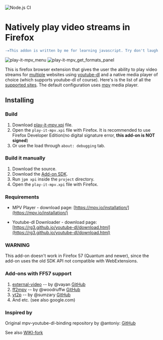 ![Node.js CI](https://github.com/r3dbU7z/play-it-mpv/workflows/Node.js%20CI/badge.svg)

# Natively play video streams in Firefox
```diff
-=This addon is written by me for learning javascript. Try don't laugh at the code, PLS=-
```
![play-it-mpv_menu](http://image.ibb.co/kwt6ec/play_it_mpv_context_menu_crop.png)
![play-it-mpv_get_formats_panel](http://image.ibb.co/nxdWec/play_it_mpv_get_format_panel_crop.png)

This is firefox browser extension that gives the user the ability to play video streams for [multiple](http://rg3.github.io/youtube-dl/supportedsites.html) websites using [youtube-dl](http://youtube-dl.org) and a native media player of choice (which supports youtube-dl of course). Here's is the list of all the [supported sites](http://rg3.github.io/youtube-dl/supportedsites.html). The default configuration uses [mpv](http://mpv.io/) media player.
   
## Installing

### Build
1. Download [play-it-mpv.xpi](https://github.com/r3dbU7z/play-it-mpv/releases) file.
2. Open the `play-it-mpv.xpi` file with Firefox. It is recommended to use Firefox Developer Edition(no digital signature error, **this add-on is NOT signed**)
3. Or use the load through `about: debugging` tab.

### Build it manually
1. Download the source.
2. Download the [Add-on SDK](https://developer.mozilla.org/en-US/Add-ons/SDK/Tools/jpm#Installation).
3. Run `jpm xpi` inside the `project` directory.
4. Open the `play-it-mpv.xpi` file with Firefox.

### Requirements

* MPV Player - download page: [https://mpv.io/installation/](https://mpv.io/installation/) 

* Youtube-dl Downloader - download page: [https://rg3.github.io/youtube-dl/download.html](https://rg3.github.io/youtube-dl/download.html)

### WARNING

This add-on doesn't work in Firefox 57 (Quantum and newer), since the add-on uses the old SDK API not compatible with WebExtensions.

### Add-ons with FF57 support

1. [external-video](https://addons.mozilla.org/en-US/firefox/addon/external-video/) -- by @vayan [GitHub](https://github.com/vayan/external-video)
2. [ff2mpv](https://addons.mozilla.org/en-US/firefox/addon/ff2mpv/) -- by @woodruffw [GitHub](https://github.com/woodruffw/ff2mpv)
3. [yt2p](https://addons.mozilla.org/en-US/firefox/addon/yt2p/) -- by @sumzary [GitHub](https://github.com/Sumzary/yt2p)
4. And etc. (see also google.com)

### Inspired by
Original mpv-youtube-dl-binding repository by @antoniy: [GitHub](https://github.com/antoniy/mpv-youtube-dl-binding) 

See also [WIKI-fork](https://github.com/r3dbU7z/play-it-mpv/wiki)
